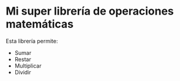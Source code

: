 # Mi super librería de operaciones matemáticas

Esta librería permite:
- Sumar
- Restar
- Multiplicar
- Dividir
